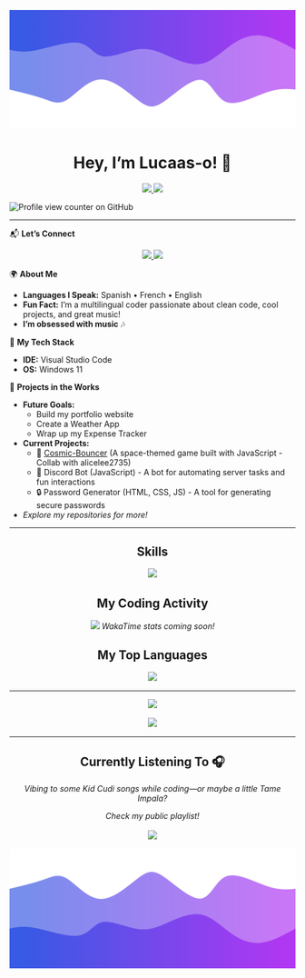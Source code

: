![Header](./1.png)

<h1 align="center">Hey, I’m Lucaas-o! 👋</h1>
<p align="center">
  <a href="https://github.com/Lucaas-o">
    <img src="https://img.shields.io/badge/GitHub-181717?style=for-the-badge&logo=github&logoColor=white" />
  </a>
  <a href="https://discord.gg/wDGyJUtd5Q">
    <img src="https://img.shields.io/badge/Discord-5865F2?style=for-the-badge&logo=discord&logoColor=white" />
  </a>
</p>

![Profile view counter on GitHub](https://komarev.com/ghpvc/?username=Lucaas&color=blueviolet)

---

📬 **Let’s Connect**  
<p align="center">
  <a href="https://www.instagram.com/lucaass.o__">
    <img src="https://img.shields.io/badge/Instagram-6A0DAD?style=for-the-badge&logo=instagram&logoColor=white" />
  </a>
  <a href="https://discord.gg/wDGyJUtd5Q">
    <img src="https://img.shields.io/badge/Discord-5865F2?style=for-the-badge&logo=discord&logoColor=white" />
  </a>
</p>

🌍 **About Me**  
- **Languages I Speak:** Spanish • French • English  
- **Fun Fact:** I’m a multilingual coder passionate about clean code, cool projects, and great music!  
- **I’m obsessed with music** 🎶  

🔧 **My Tech Stack**  
- **IDE:** Visual Studio Code  
- **OS:** Windows 11  

🚀 **Projects in the Works**  
- **Future Goals:**  
  - Build my portfolio website  
  - Create a Weather App  
  - Wrap up my Expense Tracker  
- **Current Projects:**  
  - 🌌 [Cosmic-Bouncer](https://github.com/alicelee2735/Cosmic-Bouncer) (A space-themed game built with JavaScript - Collab with alicelee2735)  
  - 🤖 Discord Bot (JavaScript) - A bot for automating server tasks and fun interactions  
  - 🔒 Password Generator (HTML, CSS, JS) - A tool for generating secure passwords  
- *Explore my repositories for more!*

---

<h2 align="center">Skills</h2>  
<p align="center">
  <a href="https://skillicons.dev">
    <img src="https://skillicons.dev/icons?i=python,js,vscode,html,css,git" />
  </a>
</p>

<h2 align="center">My Coding Activity</h2>  
<p align="center">
  <img src="https://github-readme-stats.vercel.app/api/wakatime?username=lucaas_o&theme=dracula" />
  <em>WakaTime stats coming soon!</em>
</p>

<h2 align="center">My Top Languages</h2>  
<p align="center">
  <img src="https://github-readme-stats.vercel.app/api/top-langs/?username=Lucaas-o&layout=compact&theme=dracula" />
</p>

---

<p align="center">
  <img src="https://github-readme-stats.vercel.app/api?username=Lucaas-o&show_icons=true&theme=dracula" />
</p>
<p align="center">
  <img src="https://github-readme-streak-stats.herokuapp.com/?user=Lucaas-o&theme=dracula" />
</p>

---

<h2 align="center">Currently Listening To 🎧</h2>  
<p align="center">
  <em>Vibing to some Kid Cudi songs while coding—or maybe a little Tame Impala?</em>  
</p>

<p align="center">
  <em>Check my public playlist!</em>
  <br>
  <br>
  <a href="https://open.spotify.com/playlist/5xXqCvvy7szKrVtqeXOLie?si=CM4sa6wSQPm9gpsOTZUXjQ">
    <img src="https://img.shields.io/badge/Spotify-1DB954?style=for-the-badge&logo=spotify&logoColor=white" />
  </a>
</p>

![Footer](./2.png)